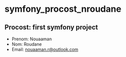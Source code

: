 # symfony_procost_nroudane
## Procost: first symfony project
- Prenom: Nouaaman
- Nom: Roudane
- Email: nouaaman.r@outlook.com
